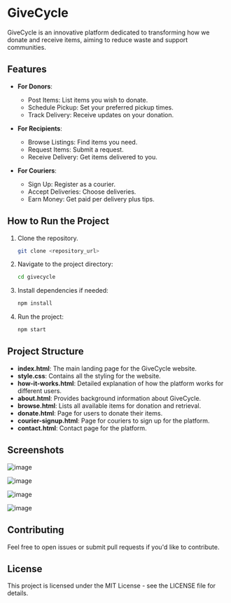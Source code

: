 
# GiveCycle

GiveCycle is an innovative platform dedicated to transforming how we donate and receive items, 
aiming to reduce waste and support communities.

## Features

- **For Donors**:
  - Post Items: List items you wish to donate.
  - Schedule Pickup: Set your preferred pickup times.
  - Track Delivery: Receive updates on your donation.
  
- **For Recipients**:
  - Browse Listings: Find items you need.
  - Request Items: Submit a request.
  - Receive Delivery: Get items delivered to you.

- **For Couriers**:
  - Sign Up: Register as a courier.
  - Accept Deliveries: Choose deliveries.
  - Earn Money: Get paid per delivery plus tips.

## How to Run the Project

1. Clone the repository.
   ```bash
   git clone <repository_url>
   ```

2. Navigate to the project directory:
   ```bash
   cd givecycle
   ```

3. Install dependencies if needed:
   ```bash
   npm install
   ```

4. Run the project:
   ```bash
   npm start
   ```

## Project Structure

- **index.html**: The main landing page for the GiveCycle website.
- **style.css**: Contains all the styling for the website.
- **how-it-works.html**: Detailed explanation of how the platform works for different users.
- **about.html**: Provides background information about GiveCycle.
- **browse.html**: Lists all available items for donation and retrieval.
- **donate.html**: Page for users to donate their items.
- **courier-signup.html**: Page for couriers to sign up for the platform.
- **contact.html**: Contact page for the platform.

## Screenshots

![image](https://github.com/user-attachments/assets/df9f7479-1860-474f-a903-429d8520d85c)

![image](https://github.com/user-attachments/assets/6a5ce0d8-c702-4ed9-9942-ddbb55099899)

![image](https://github.com/user-attachments/assets/9440e059-1ee4-4e2a-8242-3589bff31547)

![image](https://github.com/user-attachments/assets/230a2fee-17ea-4590-a949-d53ba6b80d49)





## Contributing

Feel free to open issues or submit pull requests if you'd like to contribute.

## License

This project is licensed under the MIT License - see the LICENSE file for details.

